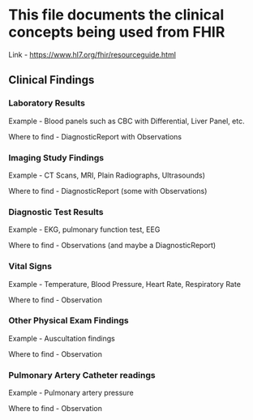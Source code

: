 # This file documents the clinical concepts being used from FHIR #
Link - https://www.hl7.org/fhir/resourceguide.html

## Clinical Findings ##

### Laboratory Results ###

Example - Blood panels such as CBC with Differential, Liver Panel, etc.

Where to find - DiagnosticReport with Observations

### Imaging Study Findings ###
Example - CT Scans, MRI, Plain Radiographs, Ultrasounds)

Where to find - DiagnosticReport (some with Observations)

### Diagnostic Test Results ###
Example - EKG, pulmonary function test, EEG

Where to find - Observations (and maybe a DiagnosticReport) 

### Vital Signs ###
Example - Temperature, Blood Pressure, Heart Rate, Respiratory Rate

Where to find - Observation

### Other Physical Exam Findings ###
Example - Auscultation findings

Where to find - Observation

### Pulmonary Artery Catheter readings ###
Example - Pulmonary artery pressure

Where to find - Observation
